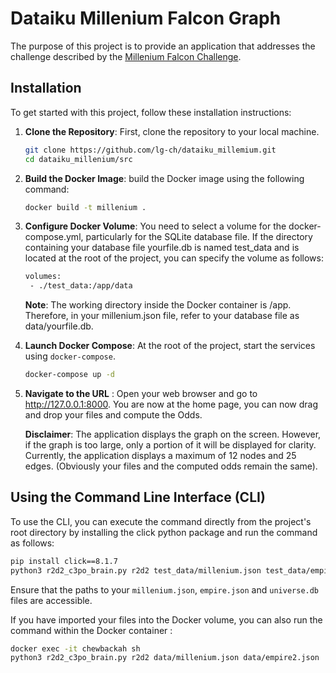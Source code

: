 # Dataiku Millenium Falcon Graph

The purpose of this project is to provide an application that addresses the challenge described by the [Millenium Falcon Challenge](https://github.com/dataiku/millenium-falcon-challenge).

## Installation

To get started with this project, follow these installation instructions:

1. **Clone the Repository**: First, clone the repository to your local machine.

   ```bash
   git clone https://github.com/lg-ch/dataiku_millemium.git
   cd dataiku_millenium/src
   ```

2. **Build the Docker Image**:  build the Docker image using the following command:

   ```bash
   docker build -t millenium .
   ```

3. **Configure Docker Volume**: You need to select a volume for the docker-compose.yml, particularly for the SQLite database file. 
   If the directory containing your database file yourfile.db is named test_data and is located at the root of the project,
   you can specify the volume as follows:

   ```bash
   volumes:
    - ./test_data:/app/data
   ```
   
   **Note**: The working directory inside the Docker container is /app. Therefore, in your millenium.json file, refer to your database file as data/yourfile.db.

4. **Launch Docker Compose**: At the root of the project, start the services using `docker-compose`.

   ```bash
   docker-compose up -d
   ```
5. **Navigate to the URL** : Open your web browser and go to http://127.0.0.1:8000. You are now at the home page, you can now drag and drop your files and compute the Odds.
   
   **Disclaimer**: The application displays the graph on the screen. However, if the graph is too large, only a portion of it will be displayed for clarity.
   Currently, the application displays a maximum of 12 nodes and 25 edges. (Obviously your files and the computed odds remain the same).

## Using the Command Line Interface (CLI)

To use the CLI, you can execute the command directly from the project's root directory by installing the click python package and run the command as follows:

```bash
pip install click==8.1.7
python3 r2d2_c3po_brain.py r2d2 test_data/millenium.json test_data/empire2.json
```

Ensure that the paths to your `millenium.json`, `empire.json` and `universe.db` files are accessible. 

If you have imported your files into the Docker volume, you can also run the command within the Docker container :

```bash
docker exec -it chewbackah sh
python3 r2d2_c3po_brain.py r2d2 data/millenium.json data/empire2.json
```


   

   
